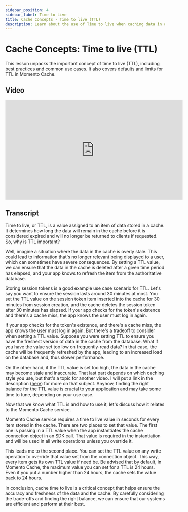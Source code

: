 ```yaml
---
sidebar_position: 4
sidebar_label: Time to Live
title: Cache Concepts - Time to live (TTL)
description: Learn about the use of Time to live when caching data in a high speed serverless managed cache. 
---
```


# Cache Concepts: Time to live (TTL)

This lesson unpacks the important concept of time to live (TTL), including best practices and common use cases. It also covers defaults and limits for TTL in Momento Cache.

## Video
<iframe width="560" height="315" src="https://www.youtube.com/embed/FDmk6RP8-b0" title="YouTube video player" frameborder="0" allow="accelerometer; autoplay; clipboard-write; encrypted-media; gyroscope; picture-in-picture; web-share" allowfullscreen></iframe>

## Transcript
Time to live, or TTL, is a value assigned to an item of data stored in a cache. It determines how long the data will remain in the cache before it is considered expired and will no longer be returned to clients if requested. So, why is TTL important?

Well, imagine a situation where the data in the cache is overly stale. This could lead to information that's no longer relevant being displayed to a user, which can sometimes have severe consequences. By setting a TTL value, we can ensure that the data in the cache is deleted after a given time period has elapsed, and your app knows to refresh the item from the authoritative database.

Storing session tokens is a good example use case scenario for TTL. Let's say you want to ensure the session lasts around 30 minutes at most. You set the TTL value on the session token item inserted into the cache for 30 minutes from session creation, and the cache deletes the session token after 30 minutes has elapsed. If your app checks for the token's existence and there's a cache miss, the app knows the user must log in again.

If your app checks for the token's existence, and there's a cache miss, the app knows the user must log in again. But there's a tradeoff to consider when setting a TTL value. Suppose you were setting TTL to ensure you have the freshest version of data in the cache from the database. What if you have the value set too low on frequently-read data? In that case, the cache will be frequently refreshed by the app, leading to an increased load on the database and, thus slower performance.

On the other hand, if the TTL value is set too high, the data in the cache may become stale and inaccurate. That last part depends on which caching style you use, but that's a topic for another video. I will put a link in the description ([here](https://docs.momentohq.com/introduction/common-caching-patterns)) for more on that subject. Anyhow, finding the right balance for the TTL value is crucial to your application and may take some time to tune, depending on your use case.

Now that we know what TTL is and how to use it, let's discuss how it relates to the Momento Cache service.

Momento Cache service requires a time to live value in seconds for every item stored in the cache. There are two places to set that value. The first one is passing in a TTL value when the app instantiates the cache connection object in an SDK call. That value is required in the instantiation and will be used in all write operations unless you override it.

This leads me to the second place. You can set the TTL value on any write operation to override that value set from the connection object. This way, every item gets its own TTL value if need be. Be advised that by default, in Momento Cache, the maximum value you can set for a TTL is 24 hours. Even if you put a number higher than 24 hours, the cache sets the value back to 24 hours.

In conclusion, cache time to live is a critical concept that helps ensure the accuracy and freshness of the data and the cache. By carefully considering the trade-offs and finding the right balance, we can ensure that our systems are efficient and perform at their best.

